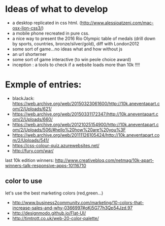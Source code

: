 
# Ideas of what to develop 
- a desktop replicated in css html. (http://www.alessioatzeni.com/mac-osx-lion-css3/)
- a mobile phone recreated in pure css.
- a nice way to present the 2016 Rio Olympic table of medals (drill down by sports, countries, bronze/silver/gold), diff with London2012
- some sort of game...no ideas what and how without js
- an url shorterner
- some sort of game interactive (to win peole choice award)
- inception : a tools to check if a website loads more than 10k !!!!
 
# Exmple of entries:
- blackJack:  https://web.archive.org/web/20150323061600/http://10k.aneventapart.com/2/Uploads/621/
- https://web.archive.org/web/20150331172347/http://10k.aneventapart.com/2/Uploads/660/
- https://web.archive.org/web/20121025154900/http://10k.aneventapart.com/2/Uploads/506/#hello%20how%20are%20you%3F
- https://web.archive.org/web/20111126105424/http://10k.aneventapart.com/2/Uploads/541/
- https://css-colour-quiz.azurewebsites.net/ 
- http://fury.com/war/

last 10k edition winners: http://www.creativebloq.com/netmag/10k-apart-winners-talk-responsive-apps-10116710


## color to use
let's use the best marketing colors (red,green...) 
- http://www.business2community.com/marketing/10-colors-that-increase-sales-and-why-0366997#oKj5G77h3Qp54Jzd.97
- http://designmodo.github.io/Flat-UI/
- http://timtrott.co.uk/web-20-color-palette/

